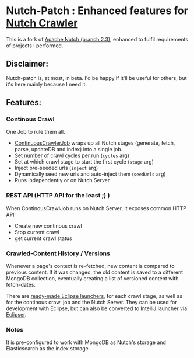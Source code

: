 # Nutch-Patch : Enhanced features for [Nutch Crawler](http://nutch.apache.org/)

This is a fork of [Apache Nutch (branch 2.3)](https://github.com/apache/nutch/tree/branch-2.3), enhanced to fulfil requirements of projects I performed.

## Disclaimer:
Nutch-patch is, at most, in beta. I'd be happy if it'll be useful for others, but it's here mainly because I need it.

## Features:

### Continous Crawl
One Job to rule them all.

- [ContinuousCrawlerJob](https://github.com/yaireclipse/nutch-patch/blob/master/src/java/com/geektime/crawl/ContinuousCrawlerJob.java) wraps up all Nutch stages (generate, fetch, parse, updateDB and index) into a single job.
- Set number of crawl cycles per run (`cycles` arg)
- Set at which crawl stage to start the first cycle (`stage` arg)
- Inject pre-seeded urls (`inject` arg)
- Dynamically seed new urls and auto-inject them (`seedUrls` arg)
- Runs independently or on Nutch Server

### REST API (HTTP API for the least ;) )
When ContinousCrawlJob runs on Nutch Server, it exposes common HTTP API:

- Create new continous crawl
- Stop current crawl
- get current crawl status

### Crawled-Content History / Versions
Whenever a page's contect is re-fetched, new content is compared to previous content. If it was changed, the old content is saved to a different MongoDB collection, eventually creating a list of versioned content with fetch-dates.

There are [ready-made Eclipse launchers](https://github.com/yaireclipse/nutch-patch/tree/master/eclipse_run_configurations), for each crawl stage, as well as for the continous crawl job and the Nutch Server. They can be used for development with Eclipse, but can also be converted to IntelliJ launcher via [Eclipser](https://github.com/kukido/eclipser).

### Notes
It is pre-configured to work with MongoDB as Nutch's storage and Elasticsearch as the index storage.
